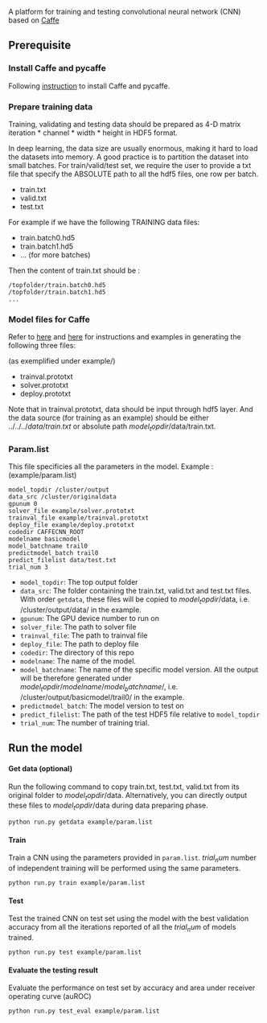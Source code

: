 A platform for training and testing convolutional neural network (CNN) based on [Caffe](http://caffe.berkeleyvision.org/)

## Prerequisite
### Install Caffe and pycaffe
Following [instruction](http://caffe.berkeleyvision.org/installation.html) to install Caffe and pycaffe.

### Prepare training data
Training, validating and testing data should be prepared as 4-D matrix iteration * channel * width * height in HDF5 format.

In deep learning, the data size are usually enormous, making it hard to load the datasets into memory. A good practice is to partition the dataset into small batches. For train/valid/test set, we require the user to provide a txt file that specify the ABSOLUTE path to all the hdf5 files, one row per batch.

+ train.txt
+ valid.txt
+ test.txt

For example if we have the following TRAINING data files:

+ train.batch0.hd5
+ train.batch1.hd5
+ ... (for more batches)

Then the content of train.txt should be :

```
/topfolder/train.batch0.hd5
/topfolder/train.batch1.hd5
...
```


### Model files for Caffe
Refer to [here](http://caffe.berkeleyvision.org/) and [here](https://github.com/BVLC/caffe/tree/master/models) for instructions and examples in generating the following three files: 

(as exemplified under example/)

+ trainval.prototxt
+ solver.prototxt
+ deploy.prototxt

Note that in trainval.prototxt, data should be input through hdf5 layer. And the data source (for training as an example) should be either $../../../data/train.txt$ or absolute path $model_topdir$/data/train.txt.

### Param.list
This file specificies all the parameters in the model. 
Example : (example/param.list)

```
model_topdir /cluster/output 
data_src /cluster/originaldata
gpunum 0
solver_file example/solver.prototxt
trainval_file example/trainval.prototxt
deploy_file example/deploy.prototxt
codedir CAFFECNN_ROOT
modelname basicmodel
model_batchname trail0
predictmodel_batch trail0
predict_filelist data/test.txt
trial_num 3
```

+ `model_topdir`: The top output folder
+ `data_src`: The folder containing the train.txt, valid.txt and test.txt files. With order `getdata`, these files will be copied to $model_topdir$/data, i.e. /cluster/output/data/ in the example.
+ `gpunum`: The GPU device number to run on
+ `solver_file`: The path to solver file
+ `trainval_file`: The path to trainval file
+ `deploy_file`: The path to deploy file
+ `codedir`: The directory of this repo
+ `modelname`: The name of the model. 
+ `model_batchname`: The name of the specific model version. All the output will be therefore generated under $model_topdir$/$modelname$/$model_batchname$/, i.e. /cluster/output/basicmodel/trail0/ in the example.
+ `predictmodel_batch`: The model version to test on
+ `predict_filelist`: The path of the test HDF5 file relative to `model_topdir` 
+ `trial_num`: The number of training trial.


## Run the model

#### Get data (optional)
Run the following command to copy train.txt, test.txt, valid.txt from its original folder to $model_topdir$/data. Alternatively, you can directly output these files to $model_topdir$/data during data preparing phase.

```
python run.py getdata example/param.list
```

#### Train
Train a CNN using the parameters provided in `param.list`. $trial_num$ number of independent training will be performed using the same parameters.


```
python run.py train example/param.list
```

#### Test
Test the trained CNN on test set using the model with the best validation accuracy from all the iterations reported of all the $trial_num$ of models trained.


```
python run.py test example/param.list
```

#### Evaluate the testing result
Evaluate the performance on test set by accuracy and area under receiver operating curve (auROC)


```
python run.py test_eval example/param.list
```
